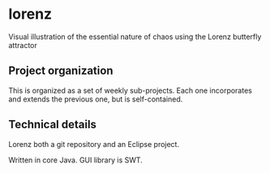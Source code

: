 lorenz
======

Visual illustration of the essential nature of chaos using the Lorenz butterfly
attractor

Project organization
--------------------

This is organized as a set of weekly sub-projects. Each one incorporates and extends
the previous one, but is self-contained.

Technical details
-----------------

Lorenz both a git repository and an Eclipse project.

Written in core Java. GUI library is SWT.

